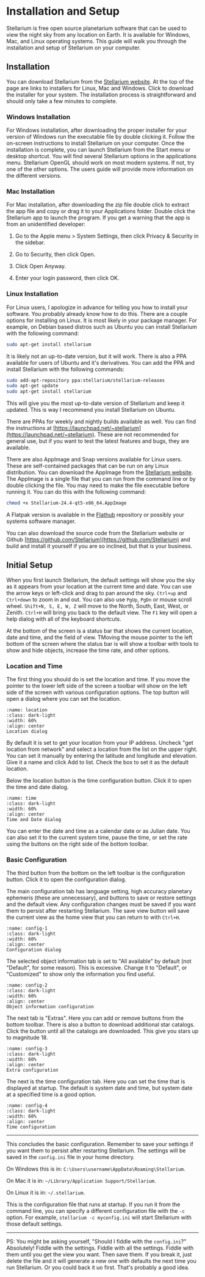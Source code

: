 # Installation and Setup

Stellarium is free open source planetarium software that can be used to view the night sky from any location on Earth. It is available for Windows, Mac, and Linux operating systems. This guide will walk you through the installation and setup of Stellarium on your computer.

## Installation

You can download Stellarium from the [Stellarium website](https://stellarium.org/). At the top of the page are links to installers for Linux, Mac and Windows. Click to download the installer for your system. The installation process is straightforward and should only take a few minutes to complete.

### Windows Installation

For Windows installation, after downloading the proper installer for your version of Windows run the executable file by double clicking it. Follow the on-screen instructions to install Stellarium on your computer. Once the installation is complete, you can launch Stellarium from the Start menu or desktop shortcut. You will find several Stellarium options in the applications menu. Stellarium OpenGL should work on most modern systems. If not, try one of the other options. The users guide will provide more information on the different versions.

### Mac Installation

For Mac installation, after downloading the zip file double click to extract the app file and copy or drag it to your Applications folder. Double click the Stellarium app to launch the program. If you get a warning that the app is from an unidentified developer:

1. Go to the Apple menu  > System Settings, then click Privacy & Security in the sidebar.

2. Go to Security, then click Open.

3. Click Open Anyway.

4. Enter your login password, then click OK.

### Linux Installation

For Linux users, I apologize in advance for telling you how to install your software. You probably already know how to do this. There are a couple options for installing on Linux. It is most likely in your package manager. For example, on Debian based distros such as Ubuntu you can install Stellarium with the following command:

```bash
sudo apt-get install stellarium
```

It is likely not an up-to-date version, but it will work. There is also a PPA available for users of Ubuntu and it's derivatives. You can add the PPA and install Stellarium with the following commands:

```bash
sudo add-apt-repository ppa:stellarium/stellarium-releases
sudo apt-get update
sudo apt-get install stellarium
```

This will give you the most up-to-date version of Stellarium and keep it updated. This is way I recommend you install Stellarium on Ubuntu.

There are PPAs for weekly and nightly builds available as well. You can find the instructions at [https://launchpad.net/~stellarium](https://launchpad.net/~stellarium). These are not recommended for general use, but if you want to test the latest features and bugs, they are available.

There are also AppImage and Snap versions available for Linux users. These are self-contained packages that can be run on any Linux distribution. You can download the AppImage from the [Stellarium website](https://stellarium.org/). The AppImage is a single file that you can run from the command line or by double clicking the file. You may need to make the file executable before running it. You can do this with the following command:

```bash
chmod +x Stellarium-24.4-qt5-x86_64.AppImage
```

A Flatpak version is available in the [Flathub](https://flathub.org/apps/org.stellarium.Stellarium) repository or possibly your systems software manager.

You can also download the source code from the Stellarium website or Github [https://github.com/Stellarium](https://github.com/Stellarium) and build and install it yourself if you are so inclined, but that is your business.

## Initial Setup

When you first launch Stellarium, the default settings will show you the sky as it appears from your location at the current time and date. You can use the arrow keys or left-click and drag to pan around the sky. `Ctrl+up` and `Ctrl+down` to zoom in and out. You can also use `PgUp`, `PgDn` or mouse scroll wheel. `Shift+N, S, E, W, Z` will move to the North, South, East, West, or Zenith. `Ctrl+H` will bring you back to the default view. The `F1` key will open a help dialog with all of the keyboard shortcuts.

At the bottom of the screen is a status bar that shows the current location, date and time, and the field of view. TMoving the mouse pointer to the left bottom of the screen where the status bar is will show a toolbar with tools to show and hide objects, increase the time rate, and other options.

### Location and Time

The first thing you should do is set the location and time. If you move the pointer to the lower left side of the screen a toolbar will show on the left side of the screen with various configuration options.  The top button will open a dialog where you can set the location.

```{figure} ./_images/stel-loc.png
:name: location
:class: dark-light
:width: 60%
:align: center
Location dialog
```

By default it is set to get your location from your IP address. Uncheck "get location from network" and select a location from the list on the upper right. You can set it manually by entering the latitude and longitude and elevation. Give it a name and click Add to list. Check the box to set it as the default location.

Below the location button is the time configuration button. Click it to open the time and date dialog.

```{figure} ./_images/stel-time.png
:name: time
:class: dark-light
:width: 60%
:align: center
Time and Date dialog

```

You can enter the date and time as a calendar date or as Julian date. You can also set it to the current system time, pause the time, or set the rate using the buttons on the right side of the bottom toolbar.

### Basic Configuration

The third button from the bottom on the left toolbar is the configuration button. Click it to open the configuration dialog.

The main configuration tab has language setting, high accuracy planetary ephemeris (these are unnecessary), and buttons to save or restore settings and the default view. Any configuration changes must be saved if you want them to persist after restarting Stellarium. The save view button will save the current view as the home view that you can return to with `Ctrl+H`.

```{figure} ./_images/stel-config-1.png
:name: config-1
:class: dark-light
:width: 60%
:align: center
Configuration dialog
```

The selected object information tab is set to "All available" by default (not "Default", for some reason). This is excessive. Change it to "Default", or "Customized" to show only the information you find useful.

```{figure} ./_images/stel-config-2.png
:name: config-2
:class: dark-light
:width: 60%
:align: center
Object information configuration
```

The next tab is "Extras". Here you can add or remove buttons from the bottom toolbar. There is also a button to download additional star catalogs. Click the button until all the catalogs are downloaded. This give you stars up to magnitude 18.

```{figure} ./_images/stel-config-3.png
:name: config-3
:class: dark-light
:width: 60%
:align: center
Extra configuration
```

The next is the time configuration tab. Here you can set the time that is displayed at startup. The default is system date and time, but system date at a specified time is a good option.

```{figure} ./_images/stel-config-4.png
:name: config-4
:class: dark-light
:width: 60%
:align: center
Time configuration
```

---

This concludes the basic configuration. Remember to save your settings if you want them to persist after restarting Stellarium. The settings will be saved in the `config.ini` file in your home directory.

On Windows this is in:
`C:\Users\username\AppData\Roaming\Stellarium`.

On Mac it is in:
`~/Library/Application Support/Stellarium`.

On Linux it is in:
`~/.stellarium`.

This  is the configuration file that runs at startup. If you run it from the command line, you can specify a different configuration file with the `-c` option. For example, `stellarium -c myconfig.ini` will start Stellarium with those default settings.

---

PS: You might be asking yourself, "Should I fiddle with the `config.ini`?" Absolutely! Fiddle with the settings. Fiddle with all the settings. Fiddle with them until you get the view you want. Then save them. If you break it, just delete the file and it will generate a new one with defaults the next time you run Stellarium. Or you could back it uo first. That's probably a good idea.
